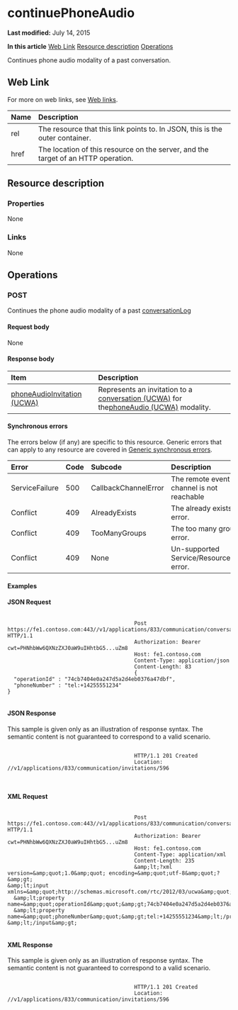 
# continuePhoneAudio

 **Last modified:** July 14, 2015

 **In this article**
[Web Link](#sectionSection0)
[Resource description](#sectionSection1)
[Operations](#sectionSection2)


Continues phone audio modality of a past conversation. 


## Web Link
<a name="sectionSection0"> </a>

For more on web links, see [Web links](WebLinks.md).



|**Name**|**Description**|
|:-----|:-----|
|rel|The resource that this link points to. In JSON, this is the outer container.|
|href|The location of this resource on the server, and the target of an HTTP operation.|

## Resource description
<a name="sectionSection1"> </a>




### Properties

None


### Links

None


## Operations
<a name="sectionSection2"> </a>




### POST

Continues the phone audio modality of a past [conversationLog](conversationLog_ref.md)


#### Request body

None


#### Response body



|**Item**|**Description**|
|:-----|:-----|
|[phoneAudioInvitation (UCWA)](phoneAudioInvitation_ref.md)|Represents an invitation to a [conversation (UCWA)](conversation_ref.md) for the[phoneAudio (UCWA)](phoneAudio_ref.md) modality.|

#### Synchronous errors

The errors below (if any) are specific to this resource. Generic errors that can apply to any resource are covered in [Generic synchronous errors](GenericSynchronousErrors.md).



|**Error**|**Code**|**Subcode**|**Description**|
|:-----|:-----|:-----|:-----|
|ServiceFailure|500|CallbackChannelError|The remote event channel is not reachable|
|Conflict|409|AlreadyExists|The already exists error.|
|Conflict|409|TooManyGroups|The too many groups error.|
|Conflict|409|None|Un-supported Service/Resource/API error.|

#### Examples




#### JSON Request


```

										Post https://fe1.contoso.com:443//v1/applications/833/communication/conversationLogs/conversationLog/continuePhoneAudio HTTP/1.1
										Authorization: Bearer cwt=PHNhbWw6QXNzZXJ0aW9uIHhtbG5...uZm8
										Host: fe1.contoso.com
										Content-Type: application/json
										Content-Length: 83
										{
  "operationId" : "74cb7404e0a247d5a2d4eb0376a47dbf",
  "phoneNumber" : "tel:+14255551234"
}
									
```


#### JSON Response

This sample is given only as an illustration of response syntax. The semantic content is not guaranteed to correspond to a valid scenario.


```

										HTTP/1.1 201 Created
										Location: //v1/applications/833/communication/invitations/596
										
									
```


#### XML Request


```

										Post https://fe1.contoso.com:443//v1/applications/833/communication/conversationLogs/conversationLog/continuePhoneAudio HTTP/1.1
										Authorization: Bearer cwt=PHNhbWw6QXNzZXJ0aW9uIHhtbG5...uZm8
										Host: fe1.contoso.com
										Content-Type: application/xml
										Content-Length: 235
										&amp;lt;?xml version=&amp;quot;1.0&amp;quot; encoding=&amp;quot;utf-8&amp;quot;?&amp;gt;
&amp;lt;input xmlns=&amp;quot;http://schemas.microsoft.com/rtc/2012/03/ucwa&amp;quot;&amp;gt;
  &amp;lt;property name=&amp;quot;operationId&amp;quot;&amp;gt;74cb7404e0a247d5a2d4eb0376a47dbf&amp;lt;/property&amp;gt;
  &amp;lt;property name=&amp;quot;phoneNumber&amp;quot;&amp;gt;tel:+14255551234&amp;lt;/property&amp;gt;
&amp;lt;/input&amp;gt;
									
```


#### XML Response

This sample is given only as an illustration of response syntax. The semantic content is not guaranteed to correspond to a valid scenario.


```

										HTTP/1.1 201 Created
										Location: //v1/applications/833/communication/invitations/596
										
									
```

